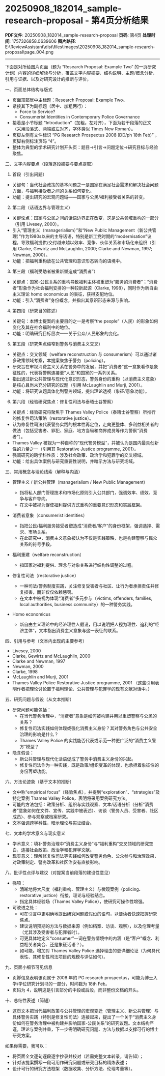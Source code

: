 # 20250908_182014_sample-research-proposal - 第4页分析结果

**PDF文件**: 20250908_182014_sample-research-proposal
**页码**: 第4页
**处理时间**: 1757326858.0639606
**图片路径**: E:\ReviewAssistant\dist\files\images\20250908_182014_sample-research-proposal\page_004.png

---

下面是对所给图片页面（题为 “Research Proposal: Example Two” 的一页研究计划）内容的详细解读与分析，覆盖文字内容摘要、结构说明、主题/概念分析、引用与证据、以及对研究设计的推断与评价。

一、页面总体结构与版式
- 页面顶部居中主标题：Research Proposal: Example Two。
- 紧接其下为副标题（居中、加粗两行）：
  - Force to Service?
  - Consumerist Identities in Contemporary Police Governance
- 接着是小节标题 “Introduction”（加粗，左对齐），下面为若干段落的正文（采用段落式、两端或左对齐，字体类似 Times New Roman）。
- 页脚左侧有文件标识 “PG Research Prospectus 2008 (DD/ph 18th Feb)” ，页脚右侧标注页码 “4”。
- 整体为典型的学术研究计划开头页：题目→引言→问题定位→研究目标与经验聚焦。

二、文字内容要点（段落逐段摘要与要点提取）
1) 首段（引出问题）
- 关键句：当代社会政策的基本问题之一是国家在满足社会需求和解决社会问题方面，与福利接受者之间的关系如何变化。
- 功能：提出研究的宏观问题域——国家与公民/福利接受者关系的转变。

2) 第二段（话语边界与管理主义）
- 关键论点：国家与公民之间的话语边界正在改变，这是公共领域重构的一部分（引用 Livesey, 2000）。
- 引入“管理主义（managerialism）”和“New Public Management（新公共管理）”作为1980s以来的主导话语，特别是新工党时期的“modernisation”议程，导致福利提供/交付越来越以效率、竞争、伙伴关系和市场化来组织（引用 Clarke, Gewirtz and McLaughlin, 2000; Clarke and Newman, 1997; Newman, 2000）。
- 功能：把福利重构放在公共管理和意识形态转向的语境中。

3) 第三段（福利受助者被重新塑造成“消费者”）
- 关键点：国家-公民关系的重构导致福利主体被重塑为“服务的消费者”；“消费者”形象作为社会福利安排的一种较新起源（Clarke, 1998），同时作为新自由主义理论 homo economicus 的表征，获得支配地位。
- 功能：引入“消费者”身份概念，并指出其意识形态来源与影响。

4) 第四段（研究目的陈述）
- 关键句：本博士提案的主要目的之一是考察“the people”（人民）的形象如何变化及其在社会福利中的地位。
- 功能：明确研究目标层次——关于公众/人民形象的变化。

5) 第五段（研究焦点缩窄到警务与消费主义交叉）
- 关键点：交叉领域（welfare reconstruction 与 consumerism）可以通过诸多政策领域考察，本提案聚焦于警务（policing）。
- 研究旨在审视消费主义关系在警务中的发展，并把“消费者”这一意象看作是象征性的，代表将警察连接至“人民”和国家的一系列关系。
- 指出通过新公共管理与现代化意识形态，警务身份的重构（以消费主义意象）是核心且尚未充分研究的议题（引用 McLaughlin and Murji, 2001）。
- 功能：将研究议题具体化到警务领域，提出理论透视（象征/意象功能）。

6) 第六段（经验研究焦点：修复性司法与泰晤士谷警察）
- 关键点：经验研究将聚焦于 Thames Valley Police（泰晤士谷警察）所推行的修复性司法策略（restorative justice）。
- 认为修复性司法代表警务实践的根本性再定位，走向更整体、多利益相关者的做法（包括受害者、罪犯、家庭、地方当局和商界成员等作为警察“消费者”）。
- Thames Valley 被视为一种自称的“现代警务模型”，并被认为是国内最具创新性的力量之一（引用其 Restorative Justice programme, 2001）。
- 强调研究的跨学科性质：涉及社会政策、政治学和犯罪学的交叉领域。
- 功能：给出具体案例与研究重要性说明，并暗示方法与研究场域。

三、常用概念与理论线索（解释与内涵）
- 管理主义 / 新公共管理（managerialism / New Public Management）
  - 指将私人部门管理技术和市场化原则引入公共部门，强调效率、绩效、竞争与客户导向。
  - 在文中被视为促使福利提供方式重构的重要意识形态和实践框架。

- 消费者意象（consumerist identities）
  - 指把公民/福利服务接受者塑造成“消费者/客户”的身份框架，强调选择、需求、市场关系。
  - 在此研究中，消费主义意象被认为不仅是实践策略，也是构建警察与民众关系的符号手段。

- 福利重建（welfare reconstruction）
  - 指国家对福利提供、理念与对象关系进行结构性调整的过程。

- 修复性司法（restorative justice）
  - 一种司法/警务制度实践，关注修复受害者与社区、让行为者承担责任并修复损害，而非仅仅依赖惩罚。
  - 在文本中被视为体现“消费者”多元参与（victims, offenders, families, local authorities, business community）的一种警务实践。

- Homo economicus
  - 新自由主义理论中的经济理性人假设，用以说明把人视为理性、追利的“经济主体”，文本指出消费主义意象与这一表征的联系。

四、引用与参考（文本内出现的主要参考）
- Livesey, 2000
- Clarke, Gewirtz and McLaughlin, 2000
- Clarke and Newman, 1997
- Newman, 2000
- Clarke, 1998
- McLaughlin and Murji, 2001
- Thames Valley Police Restorative Justice programme, 2001
（这些引用表明作者把理论讨论置于福利理论、公共管理与犯罪学的现有文献对话中。）

五、研究问题与假设（从文本推断）
- 研究问题可能包括：
  - 在当代警务治理中，“消费者”意象是如何被构建并用以重塑警察与公民的关系？
  - 修复性司法实践如何体现或强化消费主义身份？其对警务角色与公共安全治理的影响是什么？
  - Thames Valley Police 的实践能否代表或示范一种更广泛的“消费主义警方”模型？
- 隐含假设：
  - 新公共管理与现代化话语促成了警务中消费主义身份的兴起。
  - 修复性司法作为一种实践，既是政策/组织变革的体现，也承担着象征性的身份再塑功能。

六、方法论迹象（基于文本的推断）
- 文中称“empirical focus”（经验焦点），并提到“exploration”、“strategies”及特定案例 Thames Valley Police，表明将采用案例研究方法。
- 可能的方法包括：政策分析、组织与实践观察、文本/话语分析（分析“消费者”意象如何在文件、宣传、实践中被表述）、访谈（警务人员、受害者、社区成员）、参与观察或档案研究。
- 文本强调跨学科性，暗示理论与实证结合。

七、文本的学术意义与现实意义
- 学术意义：填补警务治理中“消费主义身份”与“福利重构”交叉领域的研究空白，连接社会政策、政治学和犯罪学文献。
- 现实意义：理解修复性司法等实践如何改变警务角色、公众参与和治理效果，对政策制定、警务改革和社区治安有直接影响。

八、批评性点评与建议（对提案当前段落的建设性意见）
- 强项：
  - 清晰地将大尺度（福利重构、管理主义）与微观案例（policing、restorative justice）衔接，理论与经验结合。
  - 指定具体经验场（Thames Valley Police），使研究可操作性增强。
- 可改进之处：
  - 可在引言中更明确地提出研究问题或假设的语句，以便读者快速把握研究焦点。
  - 建议说明预期的方法与数据来源（例如档案、访谈、观察），以及伦理考量（尤其涉及受害者与犯罪者时）。
  - 可更具体地定义“consumer”一词在警务情境中的内涵（是“客户”概念、利益相关者集合、还是象征话语？）。
  - 如可能，增加对 Thames Valley Police 选择理由的更详细论证（为何具代表性、其修复性司法项目的规模与评估如何）。

九、页面小细节可见信息
- 页脚信息表明该页属于 2008 年的 PG research prospectus，可能为博士入学/学位研究计划书的一部分，时间戳为 18th Feb。
- 页码为 4，说明这是引言部分的中段或后段，而非整份文档的开头。

十、总结性表述（简短）
- 这页文本把当代福利政策与公共管理的宏观变迁（管理主义、新公共管理）与具体警务实践（特别是修复性司法）连接起来，提出了一个关于“消费主义身份如何在警务治理中被构建并影响国家-公民关系”的研究议题。文本结构严谨，理论与案例并重，下一步需明确研究问题、方法与数据以支撑可行的博士研究方案。

如果你需要，我可以：
- 将页面全文逐句逐段逐字抄录并校对（若需完整文本转录，请告知）；
- 针对该提案撰写一段可用作研究问题或研究目标的精炼表述；
- 设计可行的研究方法框架（数据收集、分析方法、伦理考量等）。